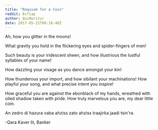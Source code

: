 ```yaml
---
title: "Requiem for a Coin"
reddit: 6cfiap
author: QuiMoritur
date: 2017-05-21T08:16:48Z
---
```


Ah, how you glitter in the moons!

What gravity you hold in the flickering eyes and spider-fingers of men!

Such beauty is your iridescent sheen, and how illustrious the lustful syllables of your name!

How dazzling your visage as you dance amongst your kin!

How thunderous your import, and how sibilant your machinations! How playful your song, and what precise intent you inspire!

How graceful you are against the ebonblack of my hands, wreathed with oiled shadow taken with pride. How truly marvelous you are, my dear little coin.

An zedro di hazura vaba ahziss zato ahziss traajirka jaadi tsin'ra.

-Qara Kaver Iit, Banker
